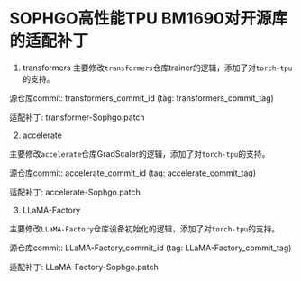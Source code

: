 # SOPHGO高性能TPU BM1690对开源库的适配补丁

1. transformers 
主要修改`transformers`仓库trainer的逻辑，添加了对`torch-tpu`的支持。 

源仓库commit: transformers_commit_id (tag: transformers_commit_tag)

适配补丁: transformer-Sophgo.patch 

2. accelerate

主要修改`accelerate`仓库GradScaler的逻辑，添加了对`torch-tpu`的支持。 

源仓库commit: accelerate_commit_id (tag: accelerate_commit_tag)

适配补丁: accelerate-Sophgo.patch

3. LLaMA-Factory

主要修改`LLaMA-Factory`仓库设备初始化的逻辑，添加了对`torch-tpu`的支持。 

源仓库commit: LLaMA-Factory_commit_id (tag: LLaMA-Factory_commit_tag)

适配补丁: LLaMA-Factory-Sophgo.patch

